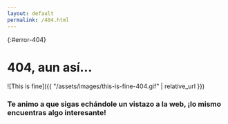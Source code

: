 ```yaml
---
layout: default
permalink: /404.html
---
```


{:#error-404}

# 404, aun así...

![This is fine]({{ "/assets/images/this-is-fine-404.gif" | relative_url }})

### Te animo a que sigas echándole un vistazo a la web, ¡lo mismo encuentras algo interesante!
